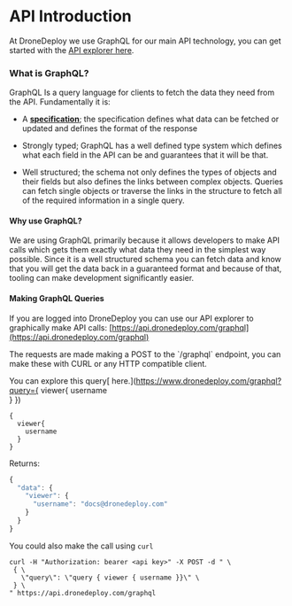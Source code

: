 # API Introduction

At DroneDeploy we use GraphQL for our main API technology, you can get started with the [API explorer here](https://api.dronedeploy.com/graphql).

### What is GraphQL?

GraphQL Is a query language for clients to fetch the data they need from the API. Fundamentally it is:

* A [**specification**](http://facebook.github.io/graphql/); the specification defines what data can be fetched or updated and defines the format of the response

* Strongly typed; GraphQL has a well defined type system which defines what each field in the API can be and guarantees that it will be that.

* Well structured; the schema not only defines the types of objects and their fields but also defines the links between complex objects. Queries can fetch single objects or traverse the links in the structure to fetch all of the required information in a single query.

#### Why use GraphQL?

We are using GraphQL primarily because it allows developers to make API calls which gets them exactly what data they need in the simplest way possible. Since it is a well structured schema you can fetch data and know that you will get the data back in a guaranteed format and because of that, tooling can make development significantly easier.

#### Making GraphQL Queries

If you are logged into DroneDeploy you can use our API explorer to graphically make API calls: [https://api.dronedeploy.com/graphql](https://api.dronedeploy.com/graphql)

The requests are made making a POST to the \`/graphql\` endpoint, you can make these with CURL or any HTTP compatible client.

You can explore this query[ here.](https://www.dronedeploy.com/graphql?query={
  viewer{
    username    
  }
})

```
{
  viewer{
    username    
  }
}
```

Returns:

```js
{
  "data": {
    "viewer": {
      "username": "docs@dronedeploy.com"
    }
  }
}
```

You could also make the call using `curl`

```
curl -H "Authorization: bearer <api key>" -X POST -d " \
 { \
   \"query\": \"query { viewer { username }}\" \
 } \
" https://api.dronedeploy.com/graphql
```



